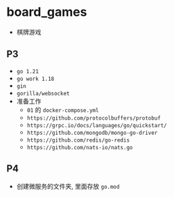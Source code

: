 # board_games
- 棋牌游戏
## P3
- `go 1.21`
- `go work 1.18`
- `gin`
- `gorilla/websocket`
- 准备工作
  - `01` 的 `docker-compose.yml`
  - `https://github.com/protocolbuffers/protobuf`
  - `https://grpc.io/docs/languages/go/quickstart/`
  - `https://github.com/mongodb/mongo-go-driver`
  - `https://github.com/redis/go-redis`
  - `https://github.com/nats-io/nats.go`
## P4
- 创建微服务的文件夹, 里面存放 `go.mod`

